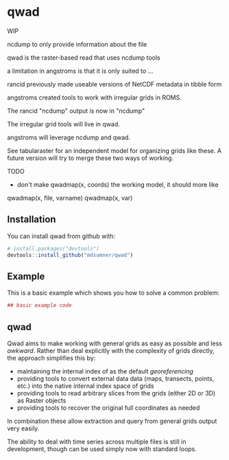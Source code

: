
<!-- README.md is generated from README.Rmd. Please edit that file -->
qwad
====

WIP

ncdump to only provide information about the file

qwad is the raster-based read that uses ncdump tools

a limitation in angstroms is that it is only suited to ...

rancid previously made useable versions of NetCDF metadata in tibble form

angstroms created tools to work with irregular grids in ROMS.

The rancid "ncdump" output is now in "ncdump"

The irregular grid tools will live in qwad.

angstroms will leverage ncdump and qwad.

See tabularaster for an independent model for organizing grids like these. A future version will try to merge these two ways of working.

TODO

-   don't make qwadmap(x, coords) the working model, it should more like

qwadmap(x, file, varname) qwadmap(x, var)

Installation
------------

You can install qwad from github with:

``` r
# install.packages("devtools")
devtools::install_github("mdsumner/qwad")
```

Example
-------

This is a basic example which shows you how to solve a common problem:

``` r
## basic example code
```

qwad
----

Qwad aims to make working with general grids as easy as possible and less *awkward*. Rather than deal explicitly with the complexity of grids directly, the approach simplifies this by:

-   maintaining the internal index of as the default *georeferencing*
-   providing tools to convert external data data (maps, transects, points, etc.) into the native internal index space of grids
-   providing tools to read arbitrary slices from the grids (either 2D or 3D) as Raster objects
-   providing tools to recover the original full coordinates as needed

In combination these allow extraction and query from general grids output very easily.

The ability to deal with time series across multiple files is still in development, though can be used simply now with standard loops.

